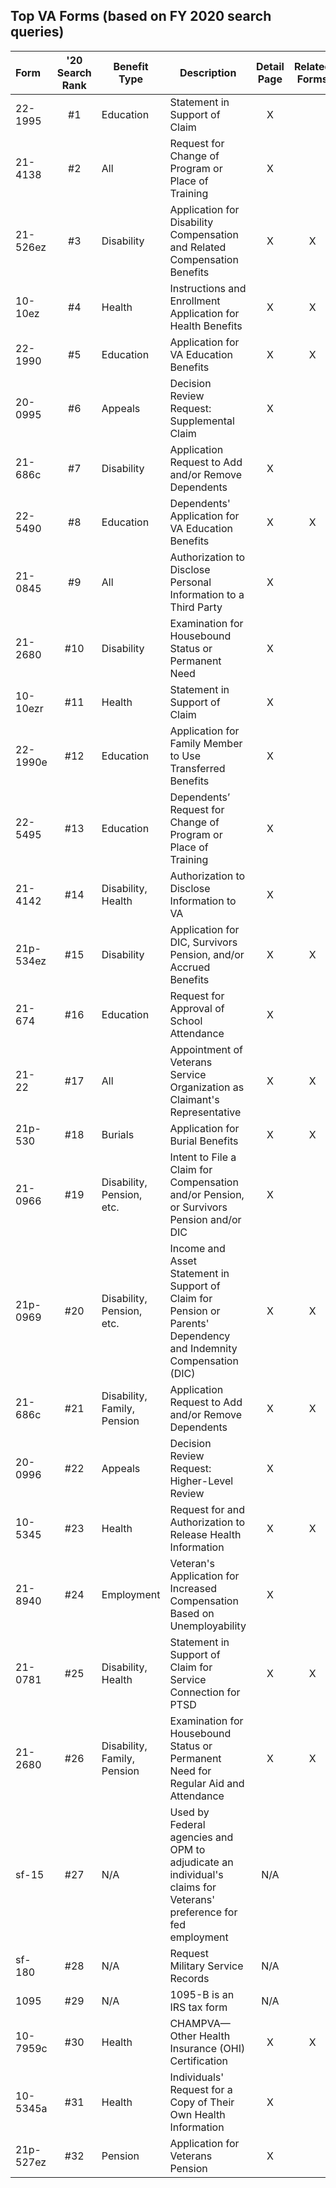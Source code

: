 ## Top VA Forms (based on FY 2020 search queries)

| Form | '20 Search Rank | Benefit Type | Description | Detail Page | Related Forms | Online Tool |
|:--|:--:|--|--|:--:|:--:|:--:|
| 22-1995  | #1 | Education | Statement in Support of Claim  | X |  | X |
| 21-4138  | #2 | All |Request for Change of Program or Place of Training  | X |  |   |
| 21-526ez | #3 | Disability |Application for Disability Compensation and Related Compensation Benefits  | X | X |  |
| 10-10ez  | #4 | Health |Instructions and Enrollment Application for Health Benefits | X | X |  |
| 22-1990  | #5 | Education |Application for VA Education Benefits  | X | X |  |
| 20-0995  | #6 | Appeals |Decision Review Request: Supplemental Claim| X |  |  |
| 21-686c  | #7 | Disability |Application Request to Add and/or Remove Dependents | X |  |  |
| 22-5490  | #8 | Education |Dependents' Application for VA Education Benefits | X | X |  |
| 21-0845  | #9 | All |Authorization to Disclose Personal Information to a Third Party | X |  |  |
| 21-2680  |#10 | Disability |Examination for Housebound Status or Permanent Need  | X |  |  |
| 10-10ezr |#11 | Health |Statement in Support of Claim  | X |  |  |
| 22-1990e |#12 | Education  |Application for Family Member to Use Transferred Benefits | X |  | X |
| 22-5495  |#13 | Education  |Dependents’ Request for Change of Program or Place of Training  | X |  | X |
| 21-4142  |#14 | Disability, Health |Authorization to Disclose Information to VA | X |  |  |
| 21p-534ez|#15 | Disability |Application for DIC, Survivors Pension, and/or Accrued Benefits | X | X |  |
| 21-674   |#16 | Education  |Request for Approval of School Attendance  | X |  |  |
| 21-22    |#17 | All        |Appointment of Veterans Service Organization as Claimant's Representative | X | X |  |
| 21p-530  |#18 | Burials    |Application for Burial Benefits  | X | X | X |
| 21-0966  |#19 | Disability, Pension, etc. |Intent to File a Claim for Compensation and/or Pension, or Survivors Pension and/or DIC | X |  |  |
| 21p-0969 |#20 | Disability, Pension, etc. |Income and Asset Statement in Support of Claim for Pension or Parents' Dependency and Indemnity Compensation (DIC)| X | X |  |
| 21-686c  |#21 | Disability, Family, Pension |Application Request to Add and/or Remove Dependents| X | X |  |
| 20-0996  |#22 | Appeals    |Decision Review Request: Higher-Level Review  | X |  | In Jan  |
| 10-5345  |#23 | Health        |Request for and Authorization to Release Health Information | X | X |  |
| 21-8940  |#24 | Employment  |Veteran's Application for Increased Compensation Based on Unemployability  | X |  |  |
| 21-0781  |#25 | Disability, Health |Statement in Support of Claim for Service Connection for PTSD| X | X | X |
| 21-2680  |#26 | Disability, Family, Pension |Examination for Housebound Status or Permanent Need for Regular Aid and Attendance| X | X |  |
| sf-15    |#27 | N/A | Used by Federal agencies and OPM to adjudicate an individual's claims for Veterans' preference for fed employment | N/A |  |   |
| sf-180   |#28 | N/A    |Request Military Service Records| N/A |  |  |
| 1095     |#29 | N/A    |1095-B is an IRS tax form| N/A |  |  |
| 10-7959c |#30 | Health |CHAMPVA—Other Health Insurance (OHI) Certification| X | X |  |
| 10-5345a |#31 | Health |Individuals' Request for a Copy of Their Own Health Information| X |  |  |
| 21p-527ez|#32 | Pension|Application for Veterans Pension| X |  |  |
